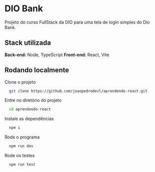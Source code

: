 # DIO Bank

Projeto do curso FullStack da DIO para uma tela de login simples do Dio Bank.

## Stack utilizada

**Back-end:** Node, TypeScript
**Front-end:** React, Vite

## Rodando localmente

Clone o projeto

```bash
  git clone https://github.com/joaopedrodevl/aprendendo-react.git
```

Entre no diretório do projeto

```bash
  cd aprendendo-react
```

Instale as dependências

```bash
  npm i
```

Rode o programa

```bash
  npm run dev
```

Rode os testes

```bash
  npm run test
```

